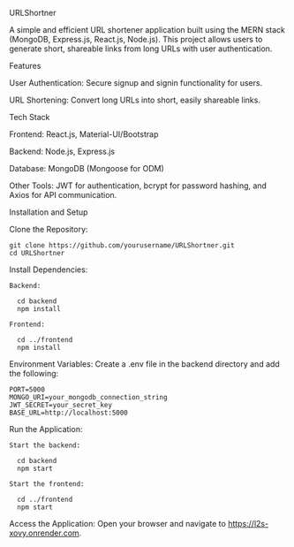 URLShortner

A simple and efficient URL shortener application built using the MERN stack (MongoDB, Express.js, React.js, Node.js). This project allows users to generate short, shareable links from long URLs with user authentication.

Features

  User Authentication: Secure signup and signin functionality for users.

  URL Shortening: Convert long URLs into short, easily shareable links.

Tech Stack

  Frontend: React.js, Material-UI/Bootstrap

  Backend: Node.js, Express.js

  Database: MongoDB (Mongoose for ODM)

  Other Tools: JWT for authentication, bcrypt for password hashing, and Axios for API communication.

Installation and Setup

  Clone the Repository:
  
    git clone https://github.com/yourusername/URLShortner.git
    cd URLShortner

  Install Dependencies:
  
    Backend:
    
      cd backend
      npm install
  
    Frontend:
    
      cd ../frontend
      npm install

  Environment Variables:
  Create a .env file in the backend directory and add the following:
  
    PORT=5000
    MONGO_URI=your_mongodb_connection_string
    JWT_SECRET=your_secret_key
    BASE_URL=http://localhost:5000

  Run the Application:
  
    Start the backend:
    
      cd backend
      npm start
    
    Start the frontend:
    
      cd ../frontend
      npm start

  Access the Application:
    Open your browser and navigate to https://l2s-xovy.onrender.com.
